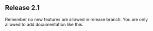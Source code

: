 
## Release 2.1
Remember no new features are allowed in release branch.
You are only allowed to add documentation like this.
